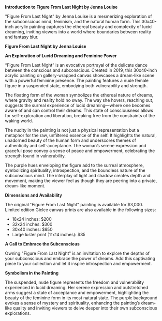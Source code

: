 **Introduction to Figure From Last Night by Jenna Louise**

"Figure From Last Night" by Jenna Louise is a mesmerizing exploration of the subconscious mind, feminism, and the natural human form. This 30x40-inch acrylic painting captures the ethereal beauty and complexity of lucid dreaming, inviting viewers into a world where boundaries between reality and fantasy blur.

**Figure From Last Night by Jenna Louise**

**An Exploration of Lucid Dreaming and Feminine Power**

“Figure From Last Night” is an evocative portrayal of the delicate dance between the conscious and subconscious. Created in 2019, this 30x40-inch acrylic painting on gallery-wrapped canvas showcases a dream-like scene with a powerful feminine presence. The painting features a nude female figure in a suspended state, embodying both vulnerability and strength.

The floating form of the woman symbolizes the ethereal nature of dreams, where gravity and reality hold no sway. The way she hovers, reaching out, suggests the surreal experience of lucid dreaming—where one becomes aware of and can control their dreams. This state of consciousness allows for self-exploration and liberation, breaking free from the constraints of the waking world.

The nudity in the painting is not just a physical representation but a metaphor for the raw, unfiltered essence of the self. It highlights the natural, unadorned beauty of the human form and underscores themes of authenticity and self-acceptance. The woman’s serene expression and graceful pose convey a sense of peace and empowerment, celebrating the strength found in vulnerability.

The purple hues enveloping the figure add to the surreal atmosphere, symbolizing spirituality, introspection, and the boundless nature of the subconscious mind. The interplay of light and shadow creates depth and movement, making the viewer feel as though they are peering into a private, dream-like moment.

**Dimensions and Availability**

The original "Figure From Last Night" painting is available for $3,000. Limited edition Giclee canvas prints are also available in the following sizes:
- 18x24 inches: $200
- 32x24 inches: $300
- 30x40 inches: $650
- Large luster print (11x14 inches): $35

**A Call to Embrace the Subconscious**

Owning "Figure From Last Night" is an invitation to explore the depths of your subconscious and embrace the power of dreams. Add this captivating piece to your collection and let it inspire introspection and empowerment.

**Symbolism in the Painting**

The suspended, nude figure represents the freedom and vulnerability experienced in lucid dreaming. Her serene expression and outstretched arms suggest a state of acceptance and empowerment, highlighting the beauty of the feminine form in its most natural state. The purple background evokes a sense of mystery and spirituality, enhancing the painting’s dream-like quality and inviting viewers to delve deeper into their own subconscious explorations.